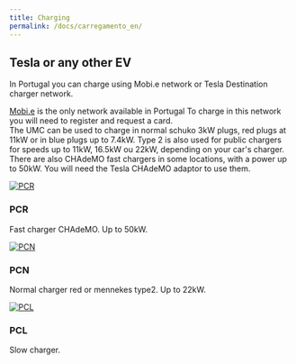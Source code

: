 ```yaml
---
title: Charging
permalink: /docs/carregamento_en/
---
```


## Tesla or any other EV
<p>In Portugal you can charge using Mobi.e network or Tesla Destination charger network.</p>
<p><a href="https://www.mobie.pt">Mobi.e</a> is the only network available in Portugal
To charge in this network you will need to register and request a card.<br>
The UMC can be used to charge in normal schuko 3kW plugs, red plugs at 11kW or in blue plugs up to 7.4kW.
Type 2 is also used for public chargers for speeds up to 11kW, 16.5kW ou 22kW, depending on your car's charger.
There are also CHAdeMO fast chargers in some locations, with a power up to 50kW. You will need the Tesla CHAdeMO adaptor to use them.
</p>

<div class="row">

   <div class="col-lg-4 col-sm-6">
    <div class="thumbnail">
      <div class="image">
        <a href=""><img class="img-responsive" src="{{site.baseurl}}/img/pcr.jpg" alt="PCR"></a>
      </div>
      <div class="caption">
        <h3>PCR</h3>
        <p>Fast charger CHAdeMO. Up to 50kW.</p>
      </div>
    </div>
  </div>

<div class="col-lg-4 col-sm-6">
    <div class="thumbnail">
      <div class="image">
        <a href=""><img class="img-responsive" src="https://1.bp.blogspot.com/-B4Ur7I8E5mI/TlFQIjSjLjI/AAAAAAAAHxg/7p-tKVBBumk/s1600/Mobi_e.jpg" alt="PCN"></a>
      </div>
      <div class="caption">
        <h3>PCN</h3>
        <p>Normal charger red or mennekes type2. Up to 22kW.</p>
      </div>
    </div>
  </div>

   <div class="col-lg-4 col-sm-6">
    <div class="thumbnail">
      <div class="image">
        <a href="#cosmo/"><img class="img-responsive" src="https://1.bp.blogspot.com/-B4Ur7I8E5mI/TlFQIjSjLjI/AAAAAAAAHxg/7p-tKVBBumk/s1600/Mobi_e.jpg" alt="PCL"></a>
      </div>
      <div class="caption">
        <h3>PCL</h3>
        <p>Slow charger.</p>
      </div>
    </div>
  </div>

</div>
